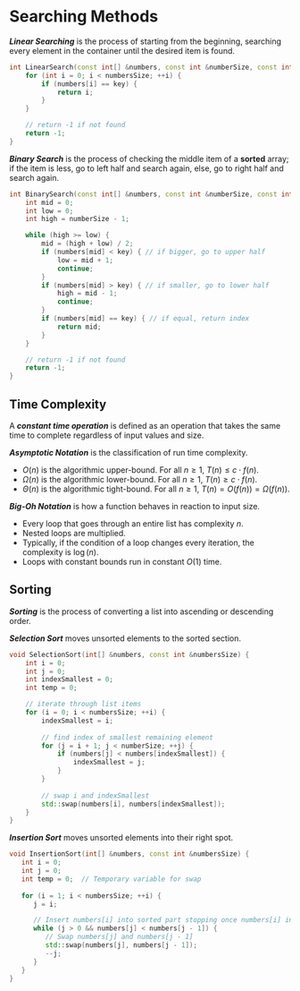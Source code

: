 # Searching Methods
***Linear Searching*** is the process of starting from the beginning, searching every element in the container until the desired item is found.
```c++
int LinearSearch(const int[] &numbers, const int &numberSize, const int &key) {
	for (int i = 0; i < numbersSize; ++i) {
		if (numbers[i] == key) {
			return i;
		}
	}

	// return -1 if not found
	return -1;
}
```

***Binary Search*** is the process of checking the middle item of a **sorted** array; if the item is less, go to left half and search again, else, go to right half and search again.
```c++
int BinarySearch(const int[] &numbers, const int &numberSize, const int &key) {
	int mid = 0;
	int low = 0;
	int high = numberSize - 1;

	while (high >= low) {
		mid = (high + low) / 2;
		if (numbers[mid] < key) { // if bigger, go to upper half
			low = mid + 1;
			continue;
		}
		if (numbers[mid] > key) { // if smaller, go to lower half
			high = mid - 1;
			continue;
		}
		if (numbers[mid] == key) { // if equal, return index
			return mid;
		}
	}

	// return -1 if not found
	return -1;
}
```

## Time Complexity
A ***constant time operation*** is defined as an operation that takes the same time to complete regardless of input values and size.

***Asymptotic Notation*** is the classification of run time complexity.

- $O(n)$ is the algorithmic upper-bound. For all $n \geq 1$, $T(n) \leq c \cdot f(n)$.
- $\Omega(n)$ is the algorithmic lower-bound. For all $n \geq 1$, $T(n) \geq c \cdot f(n)$.
- $\Theta(n)$ is the algorithmic tight-bound. For all $n \geq 1$, $T(n) = O(f(n)) = \Omega(f(n))$.

***Big-Oh Notation*** is how a function behaves in reaction to input size.

- Every loop that goes through an entire list has complexity $n$.
- Nested loops are multiplied.
- Typically, if the condition of a loop changes every iteration, the complexity is $\log(n)$.
- Loops with constant bounds run in constant $O(1)$ time.

## Sorting
***Sorting*** is the process of converting a list into ascending or descending order.

***Selection Sort*** moves unsorted elements to the sorted section.
```c++
void SelectionSort(int[] &numbers, const int &numbersSize) {
	int i = 0;
	int j = 0;
	int indexSmallest = 0;
	int temp = 0;

	// iterate through list items
	for (i = 0; i < numbersSize; ++i) {
		indexSmallest = i;
		
		// find index of smallest remaining element
		for (j = i + 1; j < numberSize; ++j) {
			if (numbers[j] < numbers[indexSmallest]) {
				indexSmallest = j;
			}
		}
		
		// swap i and indexSmallest
		std::swap(numbers[i], numbers[indexSmallest]);
	}
}
```

***Insertion Sort*** moves unsorted elements into their right spot.
```c++
void InsertionSort(int[] &numbers, const int &numbersSize) {
   int i = 0;
   int j = 0;
   int temp = 0;  // Temporary variable for swap
   
   for (i = 1; i < numbersSize; ++i) {
      j = i;

      // Insert numbers[i] into sorted part stopping once numbers[i] in correct position
      while (j > 0 && numbers[j] < numbers[j - 1]) {
         // Swap numbers[j] and numbers[j - 1]
         std::swap(numbers[j], numbers[j - 1]);
         --j;
      }
   }
}
```